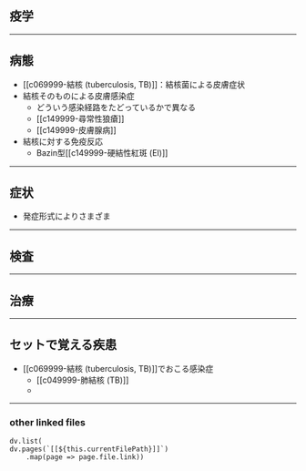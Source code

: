 ## 疫学
---
## 病態
- [[c069999-結核 (tuberculosis, TB)]]：結核菌による皮膚症状
- 結核そのものによる皮膚感染症
	- どういう感染経路をたどっているかで異なる
	- [[c149999-尋常性狼瘡]]
	- [[c149999-皮膚腺病]]
- 結核に対する免疫反応
	- Bazin型[[c149999-硬結性紅斑 (EI)]]
---
## 症状
- 発症形式によりさまざま
---
## 検査
---
## 治療
---
## セットで覚える疾患
- [[c069999-結核 (tuberculosis, TB)]]でおこる感染症
	- [[c049999-肺結核 (TB)]]
	- 
---
### other linked files
```dataviewjs
dv.list(
dv.pages(`[[${this.currentFilePath}]]`)
	.map(page => page.file.link))
```